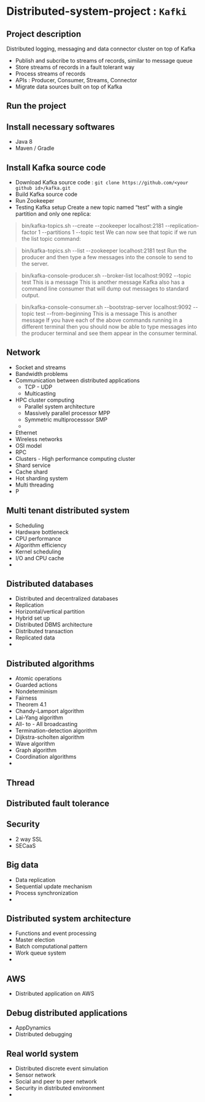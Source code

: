 # Distributed-system-project : `Kafki` 

## Project description 
Distributed logging, messaging and data connector cluster on top of Kafka 
+ Publish and subcribe to streams of records, similar to message queue
+ Store streams of records in a fault tolerant way 
+ Process streams of records 
+ APIs : Producer, Consumer, Streams, Connector 
+ Migrate data sources built on top of Kafka 

## Run the project 


## Install necessary softwares 
+ Java 8 
+ Maven / Gradle


## Install Kafka source code 
+ Download Kafka source code : `git clone https://github.com/<your github id>/kafka.git`
+ Build Kafka source code 
+ Run Zookeeper
+ Testing Kafka setup
Create a new topic named “test” with a single partition and only one replica:

> bin/kafka-topics.sh --create --zookeeper localhost:2181 --replication-factor 1 --partitions 1 --topic test
We can now see that topic if we run the list topic command:

> bin/kafka-topics.sh --list --zookeeper localhost:2181
test
Run the producer and then type a few messages into the console to send to the server.

> bin/kafka-console-producer.sh --broker-list localhost:9092 --topic test
This is a message
This is another message
Kafka also has a command line consumer that will dump out messages to standard output.

> bin/kafka-console-consumer.sh --bootstrap-server localhost:9092 --topic test --from-beginning
This is a message
This is another message
If you have each of the above commands running in a different terminal then you should now be able to type messages into the producer terminal and see them appear in the consumer terminal.

##  





## Network 
+ Socket and streams 
+ Bandwidth problems 
+ Communication between distributed applications 
  + TCP - UDP 
  + Multicasting 
+ HPC cluster computing 
  + Parallel system architecture 
  + Massively parallel processor MPP
  + Symmetric multiprocesssor SMP
  + 
+ Ethernet 
+ Wireless networks
+ OSI model 
+ RPC
+ Clusters - High performance computing cluster 
+ Shard service 
+ Cache shard
+ Hot sharding system 
+ Multi threading 
+ P
## Multi tenant distributed system 
+ Scheduling 
+ Hardware bottleneck 
+ CPU performance
+ Algorithm efficiency
+ Kernel scheduling
+ I/O and CPU cache 
+ 



## Distributed databases 
+ Distributed and decentralized databases 
+ Replication 
+ Horizontal/vertical partition
+ Hybrid set up 
+ Distributed DBMS architecture 
+ Distributed transaction 
+ Replicated data 
+ 



## Distributed algorithms 
+ Atomic operations
+ Guarded actions 
+ Nondeterminism 
+ Fairness 
+ Theorem 4.1
+ Chandy-Lamport algorithm
+ Lai-Yang algorithm
+ All- to - All broadcasting 
+ Termination-detection algorithm
+ Dijkstra-scholten algorithm 
+ Wave algorithm
+ Graph algorithm 
+ Coordination algorithms 
+ 
## Thread 


## Distributed fault tolerance 


## Security  
+ 2 way SSL 
+ SECaaS

## Big data   
+ Data replication 
+ Sequential update mechanism 
+ Process synchronization 
+ 

## Distributed system architecture 
+ Functions and event processing 
+ Master election  
+ Batch computational pattern 
+ Work queue system 
+ 


## AWS 
+ Distributed application on AWS
## Debug distributed applications 
+ AppDynamics 
+ Distributed debugging 

## Real world system 
+ Distributed discrete event simulation 
+ Sensor network 
+ Social and peer to peer network 
+ Security in distributed environment
+

